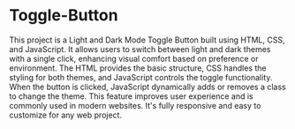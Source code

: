# Toggle-Button
This project is a Light and Dark Mode Toggle Button built using HTML, CSS, and JavaScript. 
It allows users to switch between light and dark themes with a single click, enhancing visual comfort based on preference or environment. The HTML provides the basic structure, CSS handles the styling for both themes, and JavaScript controls the toggle functionality. When the button is clicked, JavaScript dynamically adds or removes a class to change the theme. This feature improves user experience and is commonly used in modern websites. It's fully responsive and easy to customize for any web project.
